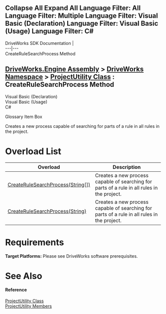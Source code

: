 Collapse All Expand All Language Filter: All  Language Filter: Multiple  Language Filter: Visual Basic (Declaration) Language Filter: Visual Basic (Usage) Language Filter: C#  
---  
DriveWorks SDK Documentation  |   
---|---  
CreateRuleSearchProcess Method   
  
[DriveWorks.Engine Assembly](topic2156.md) > [DriveWorks Namespace](topic2159.md) > [ProjectUtility Class](topic4899.md) : CreateRuleSearchProcess Method  
---  
  
Visual Basic (Declaration)    
Visual Basic (Usage)    
C# 

Glossary Item Box

Creates a new process capable of searching for parts of a rule in all rules in the project. 

# Overload List

Overload| Description  
---|---  
[CreateRuleSearchProcess(String[])](topic4907.md)| Creates a new process capable of searching for parts of a rule in all rules in the project.   
[CreateRuleSearchProcess(String)](topic4908.md)| Creates a new process capable of searching for parts of a rule in all rules in the project.   
  
# Requirements

**Target Platforms:** Please see DriveWorks software prerequisites.

# See Also

#### Reference

[ProjectUtility Class](topic4899.md)   
[ProjectUtility Members](topic4900.md)



